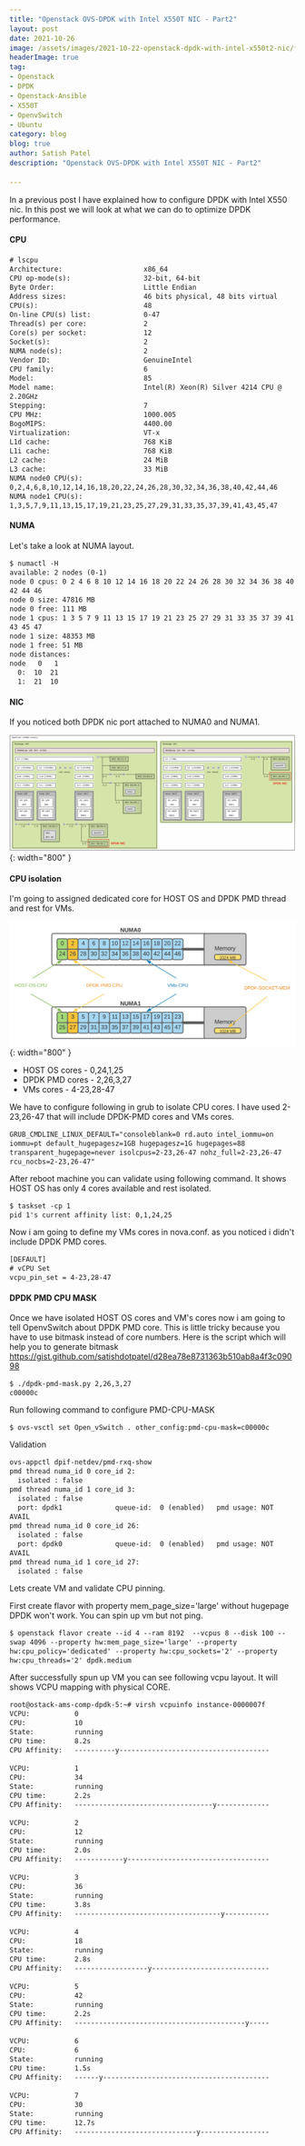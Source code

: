 ```yaml
---
title: "Openstack OVS-DPDK with Intel X550T NIC - Part2"
layout: post
date: 2021-10-26
image: /assets/images/2021-10-22-openstack-dpdk-with-intel-x550t2-nic/fastlane.png
headerImage: true
tag:
- Openstack
- DPDK
- Openstack-Ansible
- X550T
- OpenvSwitch
- Ubuntu
category: blog
blog: true
author: Satish Patel
description: "Openstack OVS-DPDK with Intel X550T NIC - Part2"

---
```


In a previous post I have explained how to configure DPDK with Intel X550 nic. In this post we will look at what we can do to optimize DPDK performance. 

#### CPU 

```
# lscpu
Architecture:                    x86_64
CPU op-mode(s):                  32-bit, 64-bit
Byte Order:                      Little Endian
Address sizes:                   46 bits physical, 48 bits virtual
CPU(s):                          48
On-line CPU(s) list:             0-47
Thread(s) per core:              2
Core(s) per socket:              12
Socket(s):                       2
NUMA node(s):                    2
Vendor ID:                       GenuineIntel
CPU family:                      6
Model:                           85
Model name:                      Intel(R) Xeon(R) Silver 4214 CPU @ 2.20GHz
Stepping:                        7
CPU MHz:                         1000.005
BogoMIPS:                        4400.00
Virtualization:                  VT-x
L1d cache:                       768 KiB
L1i cache:                       768 KiB
L2 cache:                        24 MiB
L3 cache:                        33 MiB
NUMA node0 CPU(s):               0,2,4,6,8,10,12,14,16,18,20,22,24,26,28,30,32,34,36,38,40,42,44,46
NUMA node1 CPU(s):               1,3,5,7,9,11,13,15,17,19,21,23,25,27,29,31,33,35,37,39,41,43,45,47
```

#### NUMA

Let's take a look at NUMA layout. 

```
$ numactl -H
available: 2 nodes (0-1)
node 0 cpus: 0 2 4 6 8 10 12 14 16 18 20 22 24 26 28 30 32 34 36 38 40 42 44 46
node 0 size: 47816 MB
node 0 free: 111 MB
node 1 cpus: 1 3 5 7 9 11 13 15 17 19 21 23 25 27 29 31 33 35 37 39 41 43 45 47
node 1 size: 48353 MB
node 1 free: 51 MB
node distances:
node   0   1
  0:  10  21
  1:  21  10
```

#### NIC 

If you noticed both DPDK nic port attached to NUMA0 and NUMA1. 

![<img>](/assets/images/2021-10-22-openstack-dpdk-with-intel-x550t2-nic/nic-numa.png){: width="800" }


#### CPU isolation

I'm going to assigned dedicated core for HOST OS and DPDK PMD thread and rest for VMs. 

![<img>](/assets/images/2021-10-22-openstack-dpdk-with-intel-x550t2-nic/dpdk-numa.png){: width="800" }

* HOST OS cores - 0,24,1,25
* DPDK PMD cores - 2,26,3,27
* VMs cores - 4-23,28-47 

We have to configure following in grub to isolate CPU cores. I have used 2-23,26-47 that will include DPDK-PMD cores and VMs cores. 

```
GRUB_CMDLINE_LINUX_DEFAULT="consoleblank=0 rd.auto intel_iommu=on iommu=pt default_hugepagesz=1GB hugepagesz=1G hugepages=88 transparent_hugepage=never isolcpus=2-23,26-47 nohz_full=2-23,26-47 rcu_nocbs=2-23,26-47"
```

After reboot machine you can validate using following command. It shows HOST OS has only 4 cores available and rest isolated.

```
$ taskset -cp 1
pid 1's current affinity list: 0,1,24,25
```

Now i am going to define my VMs cores in nova.conf. as you noticed i didn't include DPDK PMD cores. 

```
[DEFAULT]
# vCPU Set
vcpu_pin_set = 4-23,28-47
```



#### DPDK PMD CPU MASK

Once we have isolated HOST OS cores and VM's cores now i am going to tell OpenvSwitch about DPDK PMD core. This is little tricky because you have to use bitmask instead of core numbers. Here is the script which will help you to generate bitmask https://gist.github.com/satishdotpatel/d28ea78e8731363b510ab8a4f3c09098

```
$ ./dpdk-pmd-mask.py 2,26,3,27
c00000c
```

Run following command to configure PMD-CPU-MASK

```
$ ovs-vsctl set Open_vSwitch . other_config:pmd-cpu-mask=c00000c
```

Validation

```
ovs-appctl dpif-netdev/pmd-rxq-show
pmd thread numa_id 0 core_id 2:
  isolated : false
pmd thread numa_id 1 core_id 3:
  isolated : false
  port: dpdk1             queue-id:  0 (enabled)   pmd usage: NOT AVAIL
pmd thread numa_id 0 core_id 26:
  isolated : false
  port: dpdk0             queue-id:  0 (enabled)   pmd usage: NOT AVAIL
pmd thread numa_id 1 core_id 27:
  isolated : false
```

Lets create VM and validate CPU pinning. 

First create flavor with property mem_page_size='large' without hugepage DPDK won't work. You can spin up vm but not ping. 

```
$ openstack flavor create --id 4 --ram 8192  --vcpus 8 --disk 100 --swap 4096 --property hw:mem_page_size='large' --property hw:cpu_policy='dedicated' --property hw:cpu_sockets='2' --property hw:cpu_threads='2' dpdk.medium
```

After successfully spun up VM you can see following vcpu layout. It will shows VCPU mapping with physical CORE. 

```
root@ostack-ams-comp-dpdk-5:~# virsh vcpuinfo instance-0000007f
VCPU:           0
CPU:            10
State:          running
CPU time:       8.2s
CPU Affinity:   ----------y-------------------------------------

VCPU:           1
CPU:            34
State:          running
CPU time:       2.2s
CPU Affinity:   ----------------------------------y-------------

VCPU:           2
CPU:            12
State:          running
CPU time:       2.0s
CPU Affinity:   ------------y-----------------------------------

VCPU:           3
CPU:            36
State:          running
CPU time:       3.8s
CPU Affinity:   ------------------------------------y-----------

VCPU:           4
CPU:            18
State:          running
CPU time:       2.8s
CPU Affinity:   ------------------y-----------------------------

VCPU:           5
CPU:            42
State:          running
CPU time:       2.2s
CPU Affinity:   ------------------------------------------y-----

VCPU:           6
CPU:            6
State:          running
CPU time:       1.5s
CPU Affinity:   ------y-----------------------------------------

VCPU:           7
CPU:            30
State:          running
CPU time:       12.7s
CPU Affinity:   ------------------------------y-----------------
```











